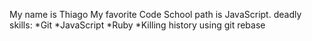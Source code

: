 My name is Thiago
My favorite Code School path is JavaScript.
deadly skills:
*Git
*JavaScript
*Ruby
*Killing history using git rebase
